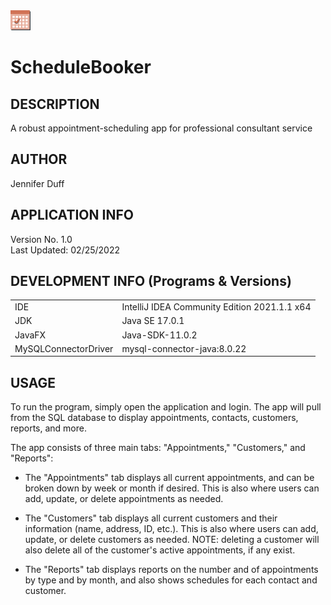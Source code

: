 <img src = /src/main/resources/com/jbdev/schedulebooker/assets/scheduleBookerIcon.png/>

# ScheduleBooker

## DESCRIPTION
A robust appointment-scheduling app for professional consultant service


## AUTHOR
Jennifer Duff


## APPLICATION INFO
Version No. 1.0  
Last Updated: 02/25/2022  


## DEVELOPMENT INFO (Programs & Versions)
|                      |                                              |
|----------------------|----------------------------------------------|
| IDE                  | IntelliJ IDEA Community Edition 2021.1.1 x64 |
| JDK                  | Java SE 17.0.1                               |
| JavaFX               | Java-SDK-11.0.2                              |
| MySQLConnectorDriver | mysql-connector-java:8.0.22                  |


## USAGE
To run the program, simply open the application and login. The app will pull from the SQL database to display appointments,
contacts, customers, reports, and more.

The app consists of three main tabs: "Appointments," "Customers," and "Reports":

- The "Appointments" tab displays all current appointments, and can be broken down by week or month if desired. This is also where users can add, update, or delete appointments as needed.

- The "Customers" tab displays all current customers and their information (name, address, ID, etc.). This is also where users can add, update, or delete customers as needed. NOTE: deleting a customer will also delete all of the customer's active appointments, if any exist.

- The "Reports" tab displays reports on the number and of appointments by type and by month, and also shows schedules for each contact and customer.
